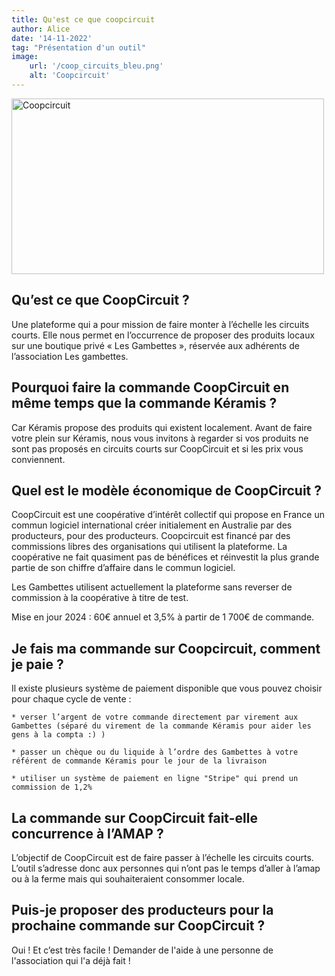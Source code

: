 ```yaml
---
title: Qu'est ce que coopcircuit
author: Alice
date: '14-11-2022'
tag: "Présentation d'un outil"
image:
    url: '/coop_circuits_bleu.png'
    alt: 'Coopcircuit'
---
```


<div class="center">
  <img class="pro-img" width="500px" height="281" src="/coop_circuits_bleu.png" alt="Coopcircuit" />
</div>

## Qu’est ce que CoopCircuit ?

Une plateforme qui a pour mission de faire monter à l’échelle les circuits courts. Elle nous permet en l’occurrence de proposer des produits locaux sur une boutique privé « Les Gambettes », réservée aux adhérents de l’association Les gambettes.


## Pourquoi faire la commande CoopCircuit en même temps que la commande Kéramis ?

Car Kéramis propose des produits qui existent localement. Avant de faire votre plein sur Kéramis, nous vous invitons à regarder si vos produits ne sont pas proposés en circuits courts sur CoopCircuit et si les prix vous conviennent.


## Quel est le modèle économique de CoopCircuit ?

CoopCircuit est une coopérative d’intérêt collectif qui propose en France un commun logiciel international créer initialement en Australie par des producteurs, pour des producteurs. Coopcircuit est financé par des commissions libres des organisations qui utilisent la plateforme. La coopérative ne fait quasiment pas de bénéfices et réinvestit la plus grande partie de son chiffre d’affaire dans le commun logiciel.

Les Gambettes utilisent actuellement la plateforme sans reverser de commission à la coopérative à titre de test.

Mise en jour 2024 : 60€ annuel et 3,5% à partir de 1 700€ de commande.


## Je fais ma commande sur Coopcircuit, comment je paie ?

Il existe plusieurs système de paiement disponible que vous pouvez choisir pour chaque cycle de vente :

    * verser l’argent de votre commande directement par virement aux Gambettes (séparé du virement de la commande Kéramis pour aider les gens à la compta :) )

    * passer un chèque ou du liquide à l’ordre des Gambettes à votre référent de commande Kéramis pour le jour de la livraison

    * utiliser un système de paiement en ligne "Stripe" qui prend un commission de 1,2%


## La commande sur CoopCircuit fait-elle concurrence à l’AMAP ?

L’objectif de CoopCircuit est de faire passer à l’échelle les circuits courts. L’outil s’adresse donc aux personnes qui n’ont pas le temps d’aller à l’amap ou à la ferme mais qui souhaiteraient consommer locale.


## Puis-je proposer des producteurs pour la prochaine commande sur CoopCircuit ?

Oui ! Et c’est très facile ! Demander de l'aide à une personne de l'association qui l'a déjà fait !